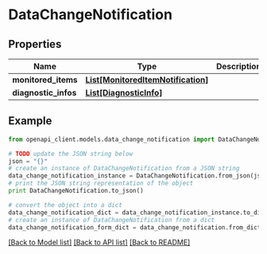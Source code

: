# DataChangeNotification


## Properties
Name | Type | Description | Notes
------------ | ------------- | ------------- | -------------
**monitored_items** | [**List[MonitoredItemNotification]**](MonitoredItemNotification.md) |  | [optional] 
**diagnostic_infos** | [**List[DiagnosticInfo]**](DiagnosticInfo.md) |  | [optional] 

## Example

```python
from openapi_client.models.data_change_notification import DataChangeNotification

# TODO update the JSON string below
json = "{}"
# create an instance of DataChangeNotification from a JSON string
data_change_notification_instance = DataChangeNotification.from_json(json)
# print the JSON string representation of the object
print DataChangeNotification.to_json()

# convert the object into a dict
data_change_notification_dict = data_change_notification_instance.to_dict()
# create an instance of DataChangeNotification from a dict
data_change_notification_form_dict = data_change_notification.from_dict(data_change_notification_dict)
```
[[Back to Model list]](../README.md#documentation-for-models) [[Back to API list]](../README.md#documentation-for-api-endpoints) [[Back to README]](../README.md)


